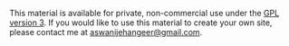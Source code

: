 This material is available for private, non-commercial use under the [GPL version 3](https://www.gnu.org/licenses/gpl-3.0-standalone.html). If you would like to use this material to create your own site, please contact me at aswanijehangeer@gmail.com.
